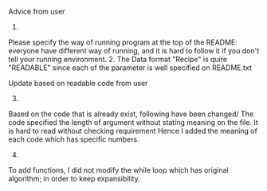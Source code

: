Advice from user

1. 
Please specify the way of running program at the top of the README:
everyone have different way of running, and it is hard to follow it if you don't tell  your running environment.
2.
The Data format "Recipe" is quire "READABLE" since each of the parameter is well specified on README.txt





Update based on readable code from user
 
3. 
Based on the code that is already exist, following have been changed/
The code specified the length of argument without stating meaning on the file. It is hard to read without checking requirement
Hence I added the meaning of each code which has specific numbers.

4. 
To add functions, I did not modify the while loop which has original algorithm; in order to keep expansibility.

 

 